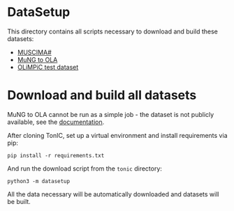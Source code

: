 # DataSetup

This directory contains all scripts necessary to download and build these datasets:

- [MUSCIMA#](MuscimaSharp/README.md)
- [MuNG to OLA](mung2ola/README.md)
- [OLiMPiC test dataset](olimpic/README.md)

# Download and build all datasets

MuNG to OLA cannot be run as a simple job - the dataset is not publicly available, see the [documentation](mung2ola/README.md).

After cloning TonIC, set up a virtual environment and install requirements via pip:

```
pip install -r requirements.txt
```

And run the download script from the `tonic` directory:

```
python3 -m datasetup
```

All the data necessary will be automatically downloaded and datasets will be built.
